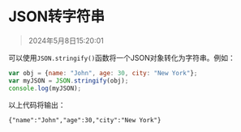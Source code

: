 # JSON转字符串

> 2024年5月8日15:20:01

可以使用`JSON.stringify()`函数将一个JSON对象转化为字符串。例如：

```javascript
var obj = {name: "John", age: 30, city: "New York"};
var myJSON = JSON.stringify(obj);
console.log(myJSON);
```

以上代码将输出：

```text
{"name":"John","age":30,"city":"New York"}
```
